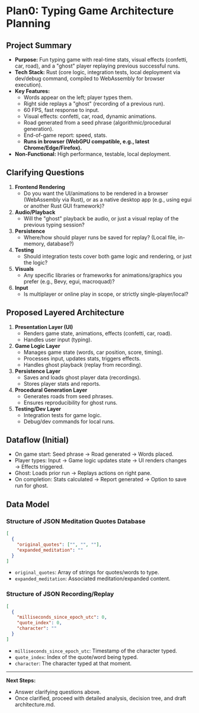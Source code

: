 # Plan0: Typing Game Architecture Planning

## Project Summary

- **Purpose:** Fun typing game with real-time stats, visual effects (confetti, car, road), and a "ghost" player replaying previous successful runs.
- **Tech Stack:** Rust (core logic, integration tests, local deployment via dev/debug command, compiled to WebAssembly for browser execution).
- **Key Features:**
  - Words appear on the left; player types them.
  - Right side replays a "ghost" (recording of a previous run).
  - 60 FPS, fast response to input.
  - Visual effects: confetti, car, road, dynamic animations.
  - Road generated from a seed phrase (algorithmic/procedural generation).
  - End-of-game report: speed, stats.
  - **Runs in browser (WebGPU compatible, e.g., latest Chrome/Edge/Firefox).**
- **Non-Functional:** High performance, testable, local deployment.

## Clarifying Questions

1. **Frontend Rendering**
   - Do you want the UI/animations to be rendered in a browser (WebAssembly via Rust), or as a native desktop app (e.g., using egui or another Rust GUI framework)?
2. **Audio/Playback**
   - Will the "ghost" playback be audio, or just a visual replay of the previous typing session?
3. **Persistence**
   - Where/how should player runs be saved for replay? (Local file, in-memory, database?)
4. **Testing**
   - Should integration tests cover both game logic and rendering, or just the logic?
5. **Visuals**
   - Any specific libraries or frameworks for animations/graphics you prefer (e.g., Bevy, egui, macroquad)?
6. **Input**
   - Is multiplayer or online play in scope, or strictly single-player/local?

## Proposed Layered Architecture

1. **Presentation Layer (UI)**
   - Renders game state, animations, effects (confetti, car, road).
   - Handles user input (typing).
2. **Game Logic Layer**
   - Manages game state (words, car position, score, timing).
   - Processes input, updates stats, triggers effects.
   - Handles ghost playback (replay from recording).
3. **Persistence Layer**
   - Saves and loads ghost player data (recordings).
   - Stores player stats and reports.
4. **Procedural Generation Layer**
   - Generates roads from seed phrases.
   - Ensures reproducibility for ghost runs.
5. **Testing/Dev Layer**
   - Integration tests for game logic.
   - Debug/dev commands for local runs.

## Dataflow (Initial)

- On game start: Seed phrase → Road generated → Words placed.
- Player types: Input → Game logic updates state → UI renders changes → Effects triggered.
- Ghost: Loads prior run → Replays actions on right pane.
- On completion: Stats calculated → Report generated → Option to save run for ghost.

## Data Model

### Structure of JSON Meditation Quotes Database
```json
[
  {
    "original_quotes": ["", "", ""],
    "expanded_meditation": ""
  }
]
```
- `original_quotes`: Array of strings for quotes/words to type.
- `expanded_meditation`: Associated meditation/expanded content.

### Structure of JSON Recording/Replay
```json
[
  {
    "milliseconds_since_epoch_utc": 0,
    "quote_index": 0,
    "character": ""
  }
]
```
- `milliseconds_since_epoch_utc`: Timestamp of the character typed.
- `quote_index`: Index of the quote/word being typed.
- `character`: The character typed at that moment.

---

**Next Steps:**
- Answer clarifying questions above.
- Once clarified, proceed with detailed analysis, decision tree, and draft architecture.md.
